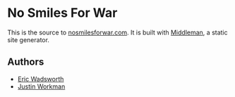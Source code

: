 No Smiles For War
=================

This is the source to [nosmilesforwar.com](http://nosmilesforwar.com). It is built with [Middleman](http://middlemanapp.com/), a static site generator.

Authors
-------

- [Eric Wadsworth](mailto:eric@nosmilesforwar.com)
- [Justin Workman](mailto:justin@nosmilesforwar.com)
